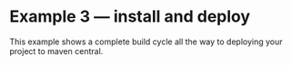# Example 3 — install and deploy

This example shows a complete build cycle all the way to deploying your project to maven central.

